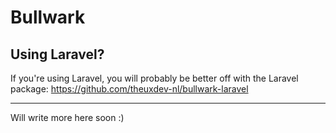 # Bullwark

## Using Laravel?
If you're using Laravel, you will probably be better off with the Laravel package: https://github.com/theuxdev-nl/bullwark-laravel

---

Will write more here soon :)
